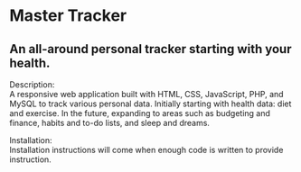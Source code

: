 # Master Tracker
## An all-around personal tracker starting with your health.

Description: <br>
A responsive web application built with HTML, CSS, JavaScript, PHP, and MySQL to track various personal data. Initially starting with health data: diet and exercise. In the future, expanding to areas such as budgeting and finance, habits and to-do lists, and sleep and dreams.

Installation: <br>
Installation instructions will come when enough code is written to provide instruction.
